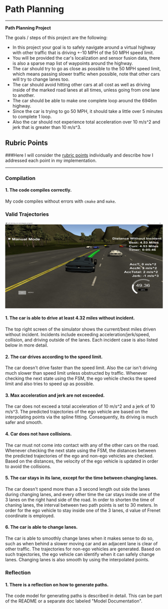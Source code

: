 # **Path Planning**
---

**Path Planning Project**

The goals / steps of this project are the following:
* In this project your goal is to safely navigate around a virtual highway with other traffic that is driving +-10 MPH of the 50 MPH speed limit.
* You will be provided the car's localization and sensor fusion data, there is also a sparse map list of waypoints around the highway.
* The car should try to go as close as possible to the 50 MPH speed limit, which means passing slower traffic when possible, note that other cars will try to change lanes too.
* The car should avoid hitting other cars at all cost as well as driving inside of the marked road lanes at all times, unless going from one lane to another.
* The car should be able to make one complete loop around the 6946m highway.
* Since the car is trying to go 50 MPH, it should take a little over 5 minutes to complete 1 loop.
* Also the car should not experience total acceleration over 10 m/s^2 and jerk that is greater than 10 m/s^3.

[//]: # (Image References)

[image1]: ./image/valid_trajectories.jpg "Valid Trajectories"

## Rubric Points
###Here I will consider the [rubric points](https://review.udacity.com/#!/rubrics/1020/view) individually and describe how I addressed each point in my implementation.  

---
### Compilation

#### 1. The code compiles correctly.

My code compiles without errors with `cmake` and `make`.

### Valid Trajectories

![alt text][image1]

#### 1. The car is able to drive at least 4.32 miles without incident.
The top right screen of the simulator shows the current/best miles driven without incident. Incidents include exceeding acceleration/jerk/speed, collision, and driving outside of the lanes. Each incident case is also listed below in more detail.

#### 2. The car drives according to the speed limit.
The car doesn't drive faster than the speed limit. Also the car isn't driving much slower than speed limit unless obstructed by traffic. Whenever checking the next state using the FSM, the ego vehicle checks the speed limit and also tries to speed up as possible.

#### 3. Max acceleration and jerk are not exceeded.
The car does not exceed a total acceleration of 10 m/s^2 and a jerk of 10 m/s^3. The predicted trajectories of the ego vehicle are based on the interpolating points via the spline fitting. Consequently, its driving is much safer and smooth.

#### 4. Car does not have collisions.
The car must not come into contact with any of the other cars on the road. Whenever checking the next state using the FSM, the distances between the predicted trajectories of the ego and non-ego vehicles are checked. Based on the distances, the velocity of the ego vehicle is updated in order to avoid the collisions.

#### 5. The car stays in its lane, except for the time between changing lanes.
The car doesn't spend more than a 3 second length out side the lanes during changing lanes, and every other time the car stays inside one of the 3 lanes on the right hand side of the road. In order to shorten the time of chaning lanes, the interval between two path points is set to 30 meters. In order for the ego vehicle to stay inside one of the 3 lanes, d value of Frenet coordinate is employed.

#### 6. The car is able to change lanes.
The car is able to smoothly change lanes when it makes sense to do so, such as when behind a slower moving car and an adjacent lane is clear of other traffic. The trajectories for non-ego vehicles are generated. Based on such trajectories, the ego vehicle can identify when it can safely change lanes. Changing lanes is also smooth by using the interpolated points.

### Reflection

#### 1. There is a reflection on how to generate paths.
The code model for generating paths is described in detail. This can be part of the README or a separate doc labeled "Model Documentation".
